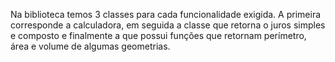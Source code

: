Na biblioteca temos 3 classes para cada funcionalidade exigida. A primeira corresponde a calculadora, em seguida a classe que retorna o juros simples e composto e finalmente a que possui funções que retornam perímetro, área e volume de algumas geometrias.
